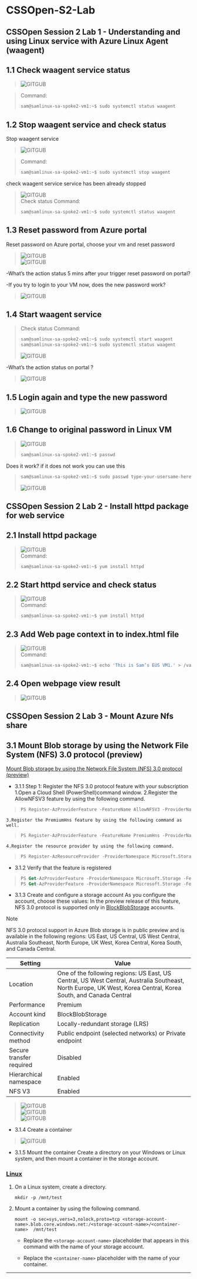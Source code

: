 # CSSOpen-S2-Lab

## CSSOpen Session 2 Lab 1 - Understanding and using Linux service with Azure Linux Agent (waagent)

## 1.1 Check waagent service status

> ![GITGUB](https://github.com/samkuo-ms/CSSOpen-S2-L1/blob/master/CSSOpen-S2-L1-Images/1-1.PNG "1-1")<br>

> Command:
> ```sh
> sam@samlinux-sa-spoke2-vm1:~$ sudo systemctl status waagent
> ```

## 1.2 Stop waagent service and check status
Stop waagent service
> ![GITGUB](https://github.com/samkuo-ms/CSSOpen-S2-L1/blob/master/CSSOpen-S2-L1-Images/2-1.PNG "2-1")<br>

> Command:
> ```sh
> sam@samlinux-sa-spoke2-vm1:~$ sudo systemctl stop waagent
> ```
check waagent service service has been already stopped
> ![GITGUB](https://github.com/samkuo-ms/CSSOpen-S2-L1/blob/master/CSSOpen-S2-L1-Images/2-2.PNG "2-2")<br>
> Check status Command:
> ```sh
> sam@samlinux-sa-spoke2-vm1:~$ sudo systemctl status waagent
> ```

## 1.3 Reset password from Azure portal
Reset password on Azure portal, choose your vm and reset password
> ![GITGUB](https://github.com/samkuo-ms/CSSOpen-S2-L1/blob/master/CSSOpen-S2-L1-Images/3-1.png "3-1")<br>
> ![GITGUB](https://github.com/samkuo-ms/CSSOpen-S2-L1/blob/master/CSSOpen-S2-L1-Images/3-2.png "3-1")<br>

-What’s the action status 5 mins after your trigger reset password on portal?

-If you try to login to your VM now, does the new password work?
> ![GITGUB](https://github.com/samkuo-ms/CSSOpen-S2-L1/blob/master/CSSOpen-S2-L1-Images/3-3.png "3-3")<br>

## 1.4 Start waagent service
> Check status Command:
> ```sh
> sam@samlinux-sa-spoke2-vm1:~$ sudo systemctl start waagent
> sam@samlinux-sa-spoke2-vm1:~$ sudo systemctl status waagent
> ```
> ![GITGUB](https://github.com/samkuo-ms/CSSOpen-S2-L1/blob/master/CSSOpen-S2-L1-Images/4-1.png "4-1")<br>


-What’s the action status on portal ?
> ![GITGUB](https://github.com/samkuo-ms/CSSOpen-S2-L1/blob/master/CSSOpen-S2-L1-Images/4-1.png "4-2")<br>

## 1.5 Login again and type the new password
> ![GITGUB](https://github.com/samkuo-ms/CSSOpen-S2-L1/blob/master/CSSOpen-S2-L1-Images/5-1.png "5-1")<br>

## 1.6 Change to original password in Linux VM
> ![GITGUB](https://github.com/samkuo-ms/CSSOpen-S2-L1/blob/master/CSSOpen-S2-L1-Images/6-1.png "6-1")<br>
> ```sh
> sam@samlinux-sa-spoke2-vm1:~$ passwd
> ```

Does it work?
if it does not work you can use this
> ```sh
> sam@samlinux-sa-spoke2-vm1:~$ sudo passwd type-your-usersame-here
> ```
> ![GITGUB](https://github.com/samkuo-ms/CSSOpen-S2-L1/blob/master/CSSOpen-S2-L1-Images/6-1.png "6-2")<br>

## CSSOpen Session 2 Lab 2 - Install httpd package for web service
## 2.1 Install httpd package
> ![GITGUB](https://github.com/samkuo-ms/CSSOpen-S2-L1/blob/master/CSSOpen-S2-L2-Images/1-1.png "1-1")<br>
> Command:
> ```sh
> sam@samlinux-sa-spoke2-vm1:~$ yum install httpd
> ```
## 2.2 Start httpd service and check status
> ![GITGUB](https://github.com/samkuo-ms/CSSOpen-S2-L1/blob/master/CSSOpen-S2-L2-Images/2-1.png "2-1")<br>
> Command:
> ```sh
> sam@samlinux-sa-spoke2-vm1:~$ yum install httpd
> ```
## 2.3 Add Web page context in to index.html file
> ![GITGUB](https://github.com/samkuo-ms/CSSOpen-S2-L1/blob/master/CSSOpen-S2-L2-Images/3-1.png "3-1")<br>
> Command:
> ```sh
> sam@samlinux-sa-spoke2-vm1:~$ echo 'This is Sam’s EUS VM1.' > /var/www/html/index.html
> ```
## 2.4 Open webpage view result
> ![GITGUB](https://github.com/samkuo-ms/CSSOpen-S2-L1/blob/master/CSSOpen-S2-L2-Images/4-1.png "4-1")<br>


## CSSOpen Session 2 Lab 3 - Mount Azure Nfs share 
## 3.1 Mount Blob storage by using the Network File System (NFS) 3.0 protocol (preview)
[Mount Blob storage by using the Network File System (NFS) 3.0 protocol (preview)](https://docs.microsoft.com/en-us/azure/storage/blobs/network-file-system-protocol-support-how-to?tabs=linux)
- 3.1.1 Step 1: Register the NFS 3.0 protocol feature with your subscription
    1.Open a Cloud Shell (PowerShell)command window.
    2.Register the AllowNFSV3 feature by using the following command.
> ```ps
> PS Register-AzProviderFeature -FeatureName AllowNFSV3 -ProviderNamespace Microsoft.Storage 
> ```
    3.Register the PremiumHns feature by using the following command as well.
> ```ps
> PS Register-AzProviderFeature -FeatureName PremiumHns -ProviderNamespace Microsoft.Storage
> ```   
    4.Register the resource provider by using the following command.
> ```ps
> PS Register-AzResourceProvider -ProviderNamespace Microsoft.Storage
> ```  
- 3.1.2 Verify that the feature is registered
> ```ps
> PS Get-AzProviderFeature -ProviderNamespace Microsoft.Storage -FeatureName AllowNFSV3
> PS Get-AzProviderFeature -ProviderNamespace Microsoft.Storage -FeatureName PremiumHns
> ``` 
- 3.1.3 Create and configure a storage account
As you configure the account, choose these values:
In the preview release of this feature, NFS 3.0 protocol is supported only in [BlockBlobStorage](../blobs/storage-blob-create-account-block-blob.md) accounts.
> [!NOTE]
> NFS 3.0 protocol support in Azure Blob storage is in public preview and is available in the following regions: US East, US Central, US West Central, Australia Southeast, North Europe, UK West, Korea Central, Korea South, and Canada Central.

|Setting | Value|
|----|---|
|Location|One of the following regions: US East, US Central, US West Central, Australia Southeast, North Europe, UK West, Korea Central, Korea South, and Canada Central |
|Performance|Premium|
|Account kind|BlockBlobStorage|
|Replication|Locally-redundant storage (LRS)|
|Connectivity method|Public endpoint (selected networks) or Private endpoint|
|Secure transfer required|Disabled|
|Hierarchical namespace|Enabled|
|NFS V3|Enabled|
> ![GITGUB](https://github.com/samkuo-ms/CSSOpen-S2-L1/blob/master/CSSOpen-S2-L3-Images/1-1.png "1-1")<br>
> ![GITGUB](https://github.com/samkuo-ms/CSSOpen-S2-L1/blob/master/CSSOpen-S2-L3-Images/1-2.png "1-2")<br>
> ![GITGUB](https://github.com/samkuo-ms/CSSOpen-S2-L1/blob/master/CSSOpen-S2-L3-Images/1-3.png "1-3")<br>
- 3.1.4 Create a container
> ![GITGUB](https://github.com/samkuo-ms/CSSOpen-S2-L1/blob/master/CSSOpen-S2-L3-Images/1-4.png "1-4")<br>
- 3.1.5 Mount the container
Create a directory on your Windows or Linux system, and then mount a container in the storage account.
### [Linux](#tab/linux)

1. On a Linux system, create a directory.

   ```
   mkdir -p /mnt/test
   ```

2. Mount a container by using the following command.

   ```
   mount -o sec=sys,vers=3,nolock,proto=tcp <storage-account-name>.blob.core.windows.net:/<storage-account-name>/<container-name>  /mnt/test
   ```

   - Replace the `<storage-account-name>` placeholder that appears in this command with the name of your storage account.  

   - Replace the `<container-name>` placeholder with the name of your container.

---

